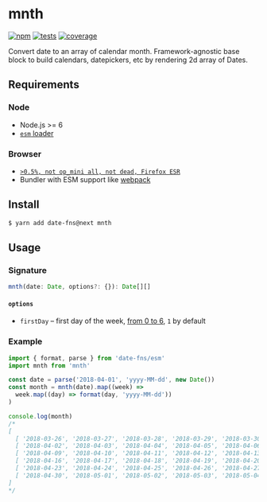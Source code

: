 # mnth

[![npm](https://img.shields.io/npm/v/mnth.svg?style=flat-square)](https://www.npmjs.com/package/mnth) [![tests](https://img.shields.io/travis/deepsweet/mnth/master.svg?label=tests&style=flat-square)](https://travis-ci.org/deepsweet/mnth) [![coverage](https://img.shields.io/codecov/c/github/deepsweet/mnth.svg?style=flat-square)](https://codecov.io/github/deepsweet/mnth)

Convert date to an array of calendar month. Framework-agnostic base block to build calendars, datepickers, etc by rendering 2d array of Dates.

## Requirements

### Node

* Node.js >= 6
* [`esm` loader](https://github.com/standard-things/esm)

### Browser

* [`>0.5%, not op_mini all, not dead, Firefox ESR`](http://browserl.ist/?q=%3E0.5%25%2C+not+op_mini+all%2C+not+dead%2C+Firefox+ESR)
* Bundler with ESM support like [webpack](https://webpack.js.org/)

## Install

```sh
$ yarn add date-fns@next mnth
```

## Usage

### Signature

```ts
mnth(date: Date, options?: {}): Date[][]
```

#### `options`

* `firstDay` – first day of the week, [from 0 to 6](https://developer.mozilla.org/en-US/docs/Web/JavaScript/Reference/Global_Objects/Date/getDay), `1` by default

### Example

```js
import { format, parse } from 'date-fns/esm'
import mnth from 'mnth'

const date = parse('2018-04-01', 'yyyy-MM-dd', new Date())
const month = mnth(date).map((week) =>
  week.map((day) => format(day, 'yyyy-MM-dd'))
)

console.log(month)
/*
[
  [ '2018-03-26', '2018-03-27', '2018-03-28', '2018-03-29', '2018-03-30', '2018-03-31', '2018-04-01' ],
  [ '2018-04-02', '2018-04-03', '2018-04-04', '2018-04-05', '2018-04-06', '2018-04-07', '2018-04-08' ],
  [ '2018-04-09', '2018-04-10', '2018-04-11', '2018-04-12', '2018-04-13', '2018-04-14', '2018-04-15' ],
  [ '2018-04-16', '2018-04-17', '2018-04-18', '2018-04-19', '2018-04-20', '2018-04-21', '2018-04-22' ],
  [ '2018-04-23', '2018-04-24', '2018-04-25', '2018-04-26', '2018-04-27', '2018-04-28', '2018-04-29' ],
  [ '2018-04-30', '2018-05-01', '2018-05-02', '2018-05-03', '2018-05-04', '2018-05-05', '2018-05-06' ]
]
*/
```
